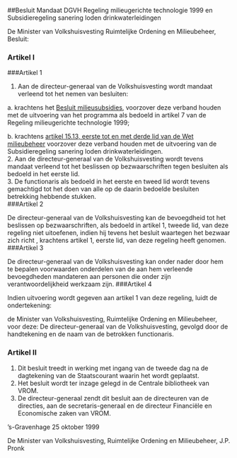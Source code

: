 <meta http-equiv='Content-Type' content='text/html; charset=utf-8' />

##Besluit Mandaat DGVH Regeling milieugerichte technologie 1999 en Subsidieregeling sanering loden drinkwaterleidingen

De Minister van Volkshuisvesting Ruimtelijke Ordening en Milieubeheer,   Besluit:     

### Artikel  I  

###Artikel 1

1.   Aan de directeur-generaal van de Volkshuisvesting wordt mandaat verleend tot het nemen van besluiten: 

a.  krachtens het [Besluit milieusubsidies](../../../../../../../../../../../AMvB/besluit/milieusubsidies/BWBR0010065/README.md), voorzover deze verband houden met de uitvoering van het programma als bedoeld in artikel 7 van de Regeling milieugerichte technologie 1999; 

b.  krachtens [artikel 15.13, eerste tot en met derde lid van de Wet milieubeheer](../../../../../../../../../../../wet/wet/milieubeheer/BWBR0003245/README.md) voorzover deze verband houden met de uitvoering van de Subsidieregeling sanering loden drinkwaterleidingen.    
2.   Aan de directeur-generaal van de Volkshuisvesting wordt tevens mandaat verleend tot het beslissen op bezwaarschriften tegen besluiten als bedoeld in het eerste lid.   
3.   De functionaris als bedoeld in het eerste en tweed lid wordt tevens gemachtigd tot het doen van alle op de daarin bedoelde besluiten betrekking hebbende stukken.  
###Artikel 2

De directeur-generaal van de Volkshuisvesting kan de bevoegdheid tot het beslissen op bezwaarschriften, als bedoeld in artikel 1, tweede lid, van deze regeling niet uitoefenen, indien hij tevens het besluit waartegen het bezwaar zich richt , krachtens artikel 1, eerste lid, van deze regeling heeft genomen. 
###Artikel 3

De directeur-generaal van de Volkshuisvesting kan onder nader door hem te bepalen voorwaarden onderdelen van de aan hem verleende bevoegdheden mandateren aan personen die onder zijn verantwoordelijkheid werkzaam zijn. 
###Artikel 4

Indien uitvoering wordt gegeven aan artikel 1 van deze regeling, luidt de ondertekening: 

de Minister van Volkshuisvesting, Ruimtelijke Ordening en Milieubeheer, voor deze: De directeur-generaal van de Volkshuisvesting,   gevolgd door de handtekening en de naam van de betrokken functionaris. 

### Artikel  II  

1.  Dit besluit treedt in werking met ingang van de tweede dag na de dagtekening van de Staatscourant waarin het wordt geplaatst.   
2.  Het besluit wordt ter inzage gelegd in de Centrale bibliotheek van VROM.   
3.  De directeur-generaal zendt dit besluit aan de directeuren van de directies, aan de secretaris-generaal en de directeur Financiële en Economische zaken van VROM.  

’s-Gravenhage 
25 oktober 1999    

De 
Minister van Volkshuisvesting, Ruimtelijke Ordening en Milieubeheer, 
J.P. Pronk      
